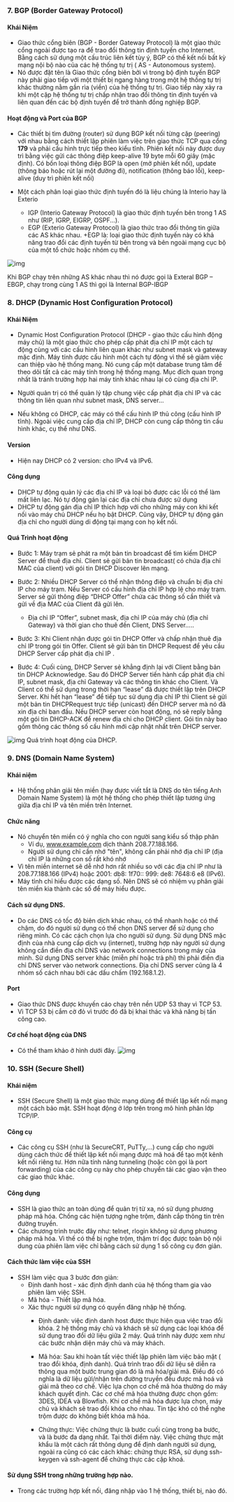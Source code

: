 ### <a name = "BGP"> 7. BGP (Border Gateway Protocol) </a>
#### Khái Niệm
- Giao thức cổng biên (BGP - Border Gateway Protocol) là một giao thức cổng ngoài được tạo ra để trao đổi thông tin định tuyến cho Internet. Bằng cách sử dụng một cấu trúc liên kết tùy ý, BGP có thể kết nối bất kỳ mạng nội bộ nào của các hệ thống tự trị ( AS - Autonomous system).
- Nó được đặt tên là Giao thức cổng biên bởi vì trong bộ định tuyến BGP này phải giao tiếp với một thiết bị ngang hàng trong một hệ thống tự trị khác thường nằm gần rìa (viền) của hệ thống tự trị. Giao tiếp này xảy ra khi một cặp hệ thống tự trị chấp nhận trao đổi thông tin định tuyến và liên quan đến các bộ định tuyến để trở thành đồng nghiệp BGP.

#### Hoạt động và Port của BGP
- Các thiết bị tìm đường (router) sử dụng BGP kết nối từng cặp (peering) với nhau bằng cách thiết lập phiên làm việc trên giao thức TCP qua cổng **179** và phải cấu hình trực tiếp theo kiểu tĩnh. Phiên kết nối này được duy trì bằng việc gửi các thông điệp keep-alive 19 byte mỗi 60 giây (mặc định). Có bốn loại thông điệp BGP là open (mở phiên kết nối), update (thông báo hoặc rút lại một đường đi), notification (thông báo lỗi), keep-alive (duy trì phiên kết nối)

- Một cách phân loại giao thức định tuyến đó là liệu chúng là Interio hay là Exterio
  - IGP (Interio Gateway Protocol) là giao thức định tuyến bên trong 1 AS như (RIP, IGRP, EIGRP, OSPF...).
  - EGP (Exterio Gateway Protocol) là giao thức trao đổi thông tin giữa các AS khác nhau.
    +EGP là: loại giao thức định tuyến này có khả năng trao đổi các định tuyến từ bên trong và bên ngoài mạng cục bộ của một tổ chức hoặc nhóm cụ thể. 
    
![img](https://vnpro.vn/wp-content/uploads/2015/07/Border-Gateway-Protocol.jpg)

Khi BGP chạy trên những AS khác nhau thì nó được gọi là Exteral BGP – EBGP, chạy trong cùng 1 AS thì gọi là Internal BGP-IBGP

### <a name = "DHCP"> 8. DHCP (Dynamic Host Configuration Protocol) </a>
#### Khái Niệm
- Dynamic Host Configuration Protocol (DHCP - giao thức cấu hình động máy chủ) là một giao thức cho phép cấp phát địa chỉ IP một cách tự động cùng với các cấu hình liên quan khác như subnet mask và gateway mặc định. Máy tính được cấu hình một cách tự động vì thế sẽ giảm việc can thiệp vào hệ thống mạng. Nó cung cấp một database trung tâm để theo dõi tất cả các máy tính trong hệ thống mạng. Mục đích quan trọng nhất là tránh trường hợp hai máy tính khác nhau lại có cùng địa chỉ IP.

- Người quản trị có thể quản lý tập chung việc cấp phát địa chỉ IP và các thông tin liên quan như subnet mask, DNS server…

- Nếu không có DHCP, các máy có thể cấu hình IP thủ công (cấu hình IP tĩnh). Ngoài việc cung cấp địa chỉ IP, DHCP còn cung cấp thông tin cấu hình khác, cụ thể như DNS.

#### Version
- Hiện nay DHCP có 2 version: cho IPv4 và IPv6.

#### Công dụng 
- DHCP tự động quản lý các địa chỉ IP và loại bỏ được các lỗi có thể làm mất liên lạc. Nó tự động gán lại các địa chỉ chưa được sử dụng
- DHCP tự động gán địa chỉ IP thích hợp với cho những máy con khi kết nối vào máy chủ DHCP nếu họ bật DHCP. Cũng vậy, DHCP tự động gán địa chỉ cho người dùng di động tại mạng con họ kết nối.

#### Quá Trình hoạt động
- Bước 1: Máy trạm sẻ phát ra một bản tin broadcast để tìm kiếm DHCP Server để thuê địa chỉ. Client sẻ gửi bản tin broadcast( có chứa địa chỉ MAC của client) với gói tin DHCP Discover lên mạng.

- Bước 2: Nhiều DHCP Server có thể nhận thông điệp và chuẩn bị địa chỉ IP cho máy trạm. Nếu Server có cấu hình địa chỉ IP hợp lệ cho máy trạm. Server sẻ gửi thông điệp “DHCP Offer” chứa các thông số cần thiết và gửi về địa MAC của Client đã gửi lên.
  - Địa chỉ IP “Offer”, subnet mask, địa chỉ IP của máy chủ (địa chỉ Gateway) và thời gian cho thuê đến Client, DNS Server…..

- Bước 3: Khi Client nhận được gói tin DHCP Offer và chấp nhận thuê địa chỉ IP trong gói tin Offer. Client sẽ gửi bản tin DHCP Request để yêu cầu DHCP Server cấp phát địa chỉ IP .

- Bước 4: Cuối cùng, DHCP Server sẻ khẳng định lại với Client bằng bản tin DHCP Acknowledge. Sau đó DHCP Server tiến hành cấp phát địa chỉ IP, subnet mask, địa chỉ Gateway  và các thông tin khác cho Client. Và Client có thể sử dụng trong thời hạn “lease” đã được thiết lập trên DHCP Server. Khi hết hạn “lease” để tiếp tục sử dụng địa chỉ IP thì Client sẻ gửi một bản tin DHCPRequest trực tiếp (unicast) đến DHCP server mà nó đã xin địa chỉ  ban đầu. Nếu DHCP server còn hoạt động, nó sẽ reply bằng một gói tin DHCP-ACK để renew địa chỉ cho DHCP client. Gói tin này bao gồm thông các thông số cấu hình mới cập nhật nhất trên DHCP server.

![img](https://itforvn.com/wp-content/uploads/2017/12/DHCP-packet.jpg)
Quá trình hoạt động của DHCP.
### <a name = "DNS"> 9. DNS (Domain Name System) </a>
#### Khái niệm
- Hệ thống phân giải tên miền (hay được viết tắt là DNS do tên tiếng Anh Domain Name System) là một hệ thống cho phép thiết lập tương ứng giữa địa chỉ IP và tên miền trên Internet.

#### Chức năng
- Nó chuyển tên miền có ý nghĩa cho con người sang kiểu số thập phân
  - Ví dụ, www.example.com dịch thành 208.77.188.166.
  - Người sử dụng chỉ cần nhớ "tên", không cần phải nhớ địa chỉ IP (địa chỉ IP là những con số rất khó nhớ
- Vì tên miền internet sẽ dễ nhớ hơn rất nhiều so với các địa chỉ IP như là 208.77.188.166 (IPv4) hoặc 2001: db8: 1f70:: 999: de8: 7648:6 e8 (IPv6). 
- Máy tỉnh chỉ hiểu được các dạng số. Nên DNS sẽ có nhiệm vụ phân giải tên miền kia thành các số để máy hiểu được.

#### Cách sử dụng DNS.
- Do các DNS có tốc độ biên dịch khác nhau, có thể nhanh hoặc có thể chậm, do đó người sử dụng có thể chọn DNS server để sử dụng cho riêng mình. Có các cách chọn lựa cho người sử dụng. Sử dụng DNS mặc định của nhà cung cấp dịch vụ (internet), trường hợp này người sử dụng không cần điền địa chỉ DNS vào network connections trong máy của mình. Sử dụng DNS server khác (miễn phí hoặc trả phí) thì phải điền địa chỉ DNS server vào network connections. Địa chỉ DNS server cũng là 4 nhóm số cách nhau bởi các dấu chấm (192.168.1.2).

#### Port
- Giao thức DNS được khuyến cáo chạy trên nền UDP 53 thay vì TCP 53.
- Vì TCP 53 bị cắm cờ đỏ vì trước đó đã bị khai thác và khả năng bị tấn công cao.

#### Cơ chế hoạt động của DNS
- Có thể tham khảo ở hình dưới đây.
![img](https://whitehat.vn/image/xenforo_image/1490892963How_DNS_Works.jpg)

### <a name = "SSH"> 10. SSH (Secure Shell) </a>
#### Khái niệm
- SSH (Secure Shell) là một giao thức mạng dùng để thiết lập kết nối mạng một cách bảo mật. SSH hoạt động ở lớp trên trong mô hình phân lớp TCP/IP. 

#### Công cụ
- Các công cụ SSH (như là SecureCRT, PuTTy,…) cung cấp cho người dùng cách thức để thiết lập kết nối mạng được mã hoá để tạo một kênh kết nối riêng tư. Hơn nữa tính năng tunneling (hoặc còn gọi là port forwarding) của các công cụ này cho phép chuyển tải các giao vận theo các giao thức khác.

#### Công dụng
- SSH là giao thức an toàn dùng để quản trị từ xa, nó sử dụng phương pháp mã hóa. Chống các hiện tượng nghe trộm, đánh cắp thông tin trên đường truyền. 
- Các chương trình trước đây như: telnet, rlogin không sử dụng phương pháp mã hóa. Vì thế có thể bị nghe trộm, thậm trí đọc được toàn bộ nội dung của phiên làm việc chỉ bằng cách sử dụng 1 số công cụ đơn giản.

#### Cách thức làm việc của SSH
- SSH làm việc qua 3 bước đơn giản:
  - Định danh host - xác định định danh của hệ thống tham gia vào phiên làm việc SSH.
  - Mã hóa - Thiết lập mã hóa.
  - Xác thực người sử dụng có quyền đăng nhập hệ thống.
    + Định danh: việc định danh host được thực hiện qua việc trao đổi khóa. 2 hệ thống máy chủ và khách sẽ sử dụng các loại khóa để sử dụng trao đổi dữ liệu giữa 2 máy. Quá trình này được xem như các bước nhận diện máy chủ và máy khách.
    
    + Mã hóa: Sau khi hoàn tất việc thiết lập phiên làm việc bảo mật ( trao đổi khóa, định danh). Quá trình trao đổi dữ liệu sẽ diễn ra thông qua một bước trung gian đó là mã hóa/giải mã. Điều đó có nghĩa là dữ liệu gửi/nhận trên đường truyền đều được mã hoá và giải mã theo cơ chế. Việc lựa chọn cơ chế mã hóa thường do máy khách quyết định. Các cơ chế mã hóa thường được chọn gồm: 3DES, IDEA và Blowfish. Khi cơ chế mã hóa được lựa chọn, máy chủ và khách sẽ trao đổi khóa cho nhau. Tin tặc khó có thể nghe trộm được do không biết khóa mã hóa.
    
    + Chứng thực: Việc chứng thực là bước cuối cùng trong ba bước, và là bước đa dạng nhất. Tại thời điểm này. Việc chứng thực mật khẩu là một cách rất thông dụng để định danh người sử dụng, ngoài ra cũng có các cách khác: chứng thực RSA, sử dụng ssh-keygen và ssh-agent để chứng thực các cặp khoá.
    
#### Sử dụng SSH trong những trường hợp nào.
- Trong các trường hợp kết nối, đăng nhập vào 1 hệ thống, thiết bị, nào đó.
